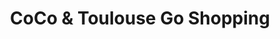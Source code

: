 ---
title: "CoCo & Toulouse Go Shopping"
url: /portland/coco-und-toulouse-go-shopping/
shop: Andenken
---